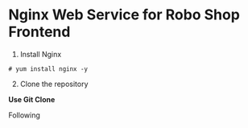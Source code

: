 # Nginx Web Service for Robo Shop Frontend

1. Install Nginx 

```
# yum install nginx -y 
```

2. Clone the repository 

**Use Git Clone** 

Following 